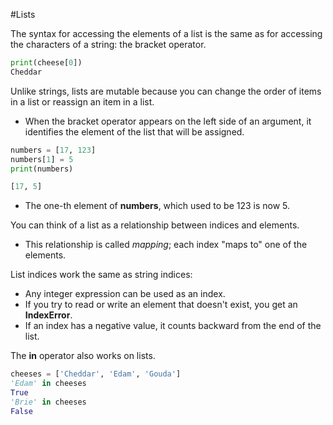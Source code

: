 #Lists 

The syntax for accessing the elements of a list is the same as for accessing the characters of a string: the bracket operator. 
```python
print(cheese[0])
Cheddar
```

Unlike strings, lists are mutable because you can change the order of items in a list or reassign an item in a list.
- When the bracket operator appears on the left side of an argument, it identifies the element of the list that will be assigned.
```python
numbers = [17, 123]
numbers[1] = 5
print(numbers)

[17, 5]
```
- The one-th element of **numbers**, which used to be 123 is now 5.

You can think of a list as a relationship between indices and elements.
- This relationship is called *mapping*; each index "maps to" one of the elements.

List indices work the same as string indices:
- Any integer expression can be used as an index.
- If you try to read or write an element that doesn't exist, you get an **IndexError**.
- If an index has a negative value, it counts backward from the end of the list.

The **in** operator also works on lists.
```python
cheeses = ['Cheddar', 'Edam', 'Gouda']
'Edam' in cheeses
True
'Brie' in cheeses
False
```
